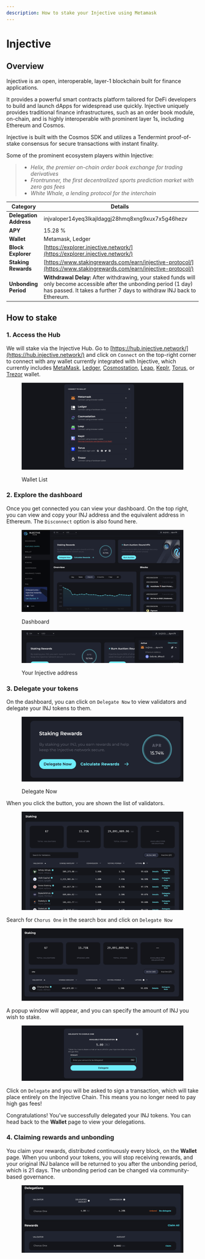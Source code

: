 ```yaml
---
description: How to stake your Injective using Metamask
---
```


# Injective

## Overview

Injective is an open, interoperable, layer-1 blockchain built for finance applications.

It provides a powerful smart contracts platform tailored for DeFi developers to build and launch dApps for widespread use quickly. Injective uniquely provides traditional finance infrastructures, such as an order book module, on-chain, and is highly interoperable with prominent layer 1s, including Ethereum and Cosmos.

Injective is built with the Cosmos SDK and utilizes a Tendermint proof-of-stake consensus for secure transactions with instant finality.

Some of the prominent ecosystem players within Injective:&#x20;

> * _Helix, the premier on-chain order book exchange for trading derivatives_&#x20;
> * _Frontrunner, the first decentralized sports prediction market with zero gas fees_
> * _White Whale, a lending protocol for the interchain_&#x20;

| Category               | Details                                                                                                                                                                                           |
| ---------------------- | ------------------------------------------------------------------------------------------------------------------------------------------------------------------------------------------------- |
| **Delegation Address** | injvaloper14yeq3lkajldaggj28hmq8xng9xux7x5g46hezv                                                                                                                                                 |
| **APY**                | 15.28 %                                                                                                                                                                                           |
| **Wallet**             | Metamask, Ledger                                                                                                                                                                                  |
| **Block Explorer**     | [https://explorer.injective.network/](https://explorer.injective.network/)                                                                                                                        |
| **Staking Rewards**    | [https://www.stakingrewards.com/earn/injective-protocol/](https://www.stakingrewards.com/earn/injective-protocol/)                                                                                |
| **Unbonding Period**   | **Withdrawal Delay:** After withdrawing, your staked funds will only become accessible after the unbonding period (1 day) has passed. It takes a further 7 days to withdraw INJ back to Ethereum. |

## How to stake <a href="#8662" id="8662"></a>

### 1. Access the Hub <a href="#8662" id="8662"></a>

We will stake via the Injective Hub. Go to [https://hub.injective.network/](https://hub.injective.network/) and click on `Connect` on the top-right corner to connect with any wallet currently integrated with Injective, which currently includes [MetaMask](https://metamask.io/), [Ledger](https://www.ledger.com/), [Cosmostation](https://www.cosmostation.io/), [Leap](https://www.leapwallet.io/), [Keplr](https://www.keplr.app/), [Torus](https://blog.injective.com/injective-integrates-torus-wallet-to-enable-social-logins-for-mainstream-users/), or [Trezor](https://blog.injective.com/injective-becomes-the-first-cosmos-ecosystem-blockchain-to-integrate-trezor-to-further-hardware-wallet-support/) wallet.

<figure><img src="../.gitbook/assets/image (15).png" alt=""><figcaption><p>Wallet List</p></figcaption></figure>

### 2. Explore the dashboard

Once you get connected you can view your dashboard. On the top right, you can view and copy your INJ address and the equivalent address in Ethereum. The `Disconnect` option is also found here.

<figure><img src="../.gitbook/assets/image (9).png" alt=""><figcaption><p>Dashboard</p></figcaption></figure>

<figure><img src="../.gitbook/assets/image (20).png" alt=""><figcaption><p>Your Injective address</p></figcaption></figure>

### 3. Delegate your tokens

On the dashboard, you can click on `Delegate Now` to view validators and delegate your INJ tokens to them.

<figure><img src="../.gitbook/assets/image (8).png" alt=""><figcaption><p>Delegate Now</p></figcaption></figure>

When you click the button, you are shown the list of validators.&#x20;

<figure><img src="../.gitbook/assets/image (17).png" alt=""><figcaption></figcaption></figure>

Search for `Chorus One` in the search box and click on `Delegate Now`

<figure><img src="../.gitbook/assets/image (5).png" alt=""><figcaption></figcaption></figure>

A popup window will appear, and you can specify the amount of INJ you wish to stake.

<figure><img src="../.gitbook/assets/image (11).png" alt=""><figcaption></figcaption></figure>

Click on `Delegate` and you will be asked to sign a transaction, which will take place entirely on the Injective Chain. This means you no longer need to pay high gas fees!

Congratulations! You've successfully delegated your INJ tokens. You can head back to the **Wallet** page to view your delegations.

### 4. Claiming rewards and unbonding

You claim your rewards, distributed continuously every block, on the **Wallet** page. When you unbond your tokens, you will stop receiving rewards, and your original INJ balance will be returned to you after the unbonding period, which is 21 days. The unbonding period can be changed via community-based governance.

<figure><img src="../.gitbook/assets/image (4).png" alt=""><figcaption></figcaption></figure>

